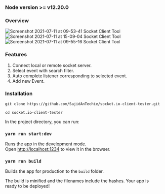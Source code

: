 ### Node version >= v12.20.0

### Overview

![Screenshot 2021-07-11 at 09-53-41 Socket Client Tool](https://user-images.githubusercontent.com/59027889/125184390-f918cf80-e23c-11eb-916b-42ab41b92773.png)
![Screenshot 2021-07-11 at 15-09-04 Socket Client Tool](https://user-images.githubusercontent.com/59027889/125189894-1f009d00-e25a-11eb-865c-5bc8a38fab47.png)
![Screenshot 2021-07-11 at 09-55-16 Socket Client Tool](https://user-images.githubusercontent.com/59027889/125184401-0a61dc00-e23d-11eb-9fe0-9e55ef31589c.png)


### Features

1. Connect local or remote socket server.
2. Select event with search filter.
3. Auto complete listener corresponding to selected event.
4. Add new Event.

### Installation

```
git clone https://github.com/SajidAnTechie/socket.io-client-tester.git

cd socket.io-client-tester
```

In the project directory, you can run:

### `yarn run start:dev`

Runs the app in the development mode.\
Open [http://localhost:1234](http://localhost:1234) to view it in the browser.

### `yarn run build`

Builds the app for production to the `build` folder.

The build is minified and the filenames include the hashes.
Your app is ready to be deployed!
